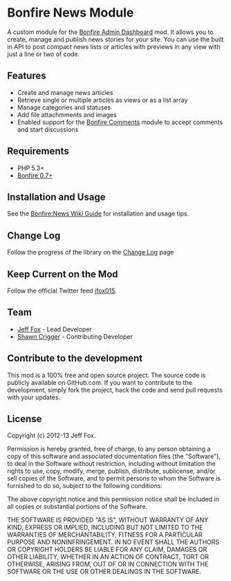 # Bonfire News Module

A custom module for the [Bonfire Admin Dashboard](https://github.com/ci-bonfire/Bonfire) mod. It allows you to 
create, manage and publish news stories for your site. You can use the built in API to post compact news lists 
or articles with previews in any view with just a line or two of code.

## Features

- Create and manage news articles
- Retrieve single or multiple articles as views or as a list array
- Manage categories and statuses
- Add file attachmments and images
- Enabled support for the [Bonfire Comments](https://github.com/jfox015/Bonfire-Comments) module to accept comments and start discussions

## Requirements

- PHP 5.3+
- [Bonfire 0.7+](https://github.com/ci-bonfire/Bonfire)

## Installation and Usage

See the [Bonfire:News Wiki Guide](https://github.com/jfox015/Bonfire-News/wiki) for installation and usage tips.

## Change Log

Follow the progress of the library on the [Change Log](https://github.com/jfox015/Bonfire-News/wiki/Change-Log) page

## Keep Current on the Mod

Follow the official Twitter feed [jfox015](http://twitter.com/#!/jfox015).
  
## Team

- [Jeff Fox](http://www.aeoliandigital.com/) - Lead Developer
- [Shawn Crigger](http://www.s-vizion.com/)  - Contributing Developer
 
## Contribute to the development

This mod is a 100% free and open source project. The source code is publicly available on GitHub.com. If you want to contribute to the development, simply fork the project, hack the code and send pull requests with your updates.

## License

Copyright (c) 2012-13 Jeff Fox.

Permission is hereby granted, free of charge, to any person obtaining a copy
of this software and associated documentation files (the "Software"), to deal
in the Software without restriction, including without limitation the rights
to use, copy, modify, merge, publish, distribute, sublicense, and/or sell
copies of the Software, and to permit persons to whom the Software is
furnished to do so, subject to the following conditions:

The above copyright notice and this permission notice shall be included in
all copies or substantial portions of the Software.

THE SOFTWARE IS PROVIDED "AS IS", WITHOUT WARRANTY OF ANY KIND, EXPRESS OR
IMPLIED, INCLUDING BUT NOT LIMITED TO THE WARRANTIES OF MERCHANTABILITY,
FITNESS FOR A PARTICULAR PURPOSE AND NONINFRINGEMENT. IN NO EVENT SHALL THE
AUTHORS OR COPYRIGHT HOLDERS BE LIABLE FOR ANY CLAIM, DAMAGES OR OTHER
LIABILITY, WHETHER IN AN ACTION OF CONTRACT, TORT OR OTHERWISE, ARISING FROM,
OUT OF OR IN CONNECTION WITH THE SOFTWARE OR THE USE OR OTHER DEALINGS IN
THE SOFTWARE.
